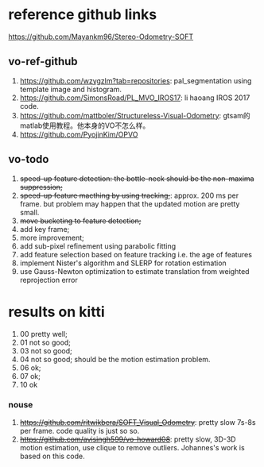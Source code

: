 # reference github links

https://github.com/Mayankm96/Stereo-Odometry-SOFT

## vo-ref-github
1. https://github.com/wzygzlm?tab=repositories: pal_segmentation using template image and histogram.
3. https://github.com/SimonsRoad/PL_MVO_IROS17: li haoang IROS 2017 code.
4. https://github.com/mattboler/Structureless-Visual-Odometry: gtsam的matlab使用教程。他本身的VO不怎么样。
5. https://github.com/PyojinKim/OPVO

## vo-todo
1. ~~speed-up feature detection: the bottle-neck should be the non-maxima suppression;~~
2. ~~speed-up feature macthing by using tracking;~~: approx. 200 ms per frame. but problem may happen that the updated motion are pretty small.
3. ~~move bucketing to feature detection;~~
4. add key frame;
5. more improvement;
6.  add sub-pixel refinement using parabolic fitting
7.  add feature selection based on feature tracking i.e. the age of features
8.  implement Nister's algorithm and SLERP for rotation estimation
9.  use Gauss-Newton optimization to estimate translation from weighted reprojection error


# results on kitti
1. 00 pretty well;
2. 01 not so good;
4. 03 not so good;
5. 04 not so good; should be the motion estimation problem.
6. 06 ok;
7. 07 ok;
8. 10 ok


### nouse
1. ~~https://github.com/ritwikbera/SOFT_Visual_Odometry~~: pretty slow 7s-8s per frame. code quality is just so so. 
2. ~~https://github.com/avisingh599/vo-howard08~~: pretty slow, 3D-3D motion estimation, use clique to remove outliers. Johannes's work is based on this code.
